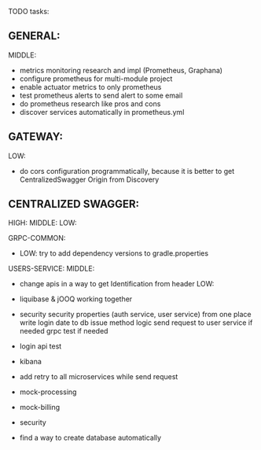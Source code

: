 TODO tasks:

GENERAL:
-
MIDDLE:
- metrics monitoring research and impl (Prometheus, Graphana)
- configure prometheus for multi-module project
- enable actuator metrics to only prometheus 
- test prometheus alerts to send alert to some email
- do prometheus research like pros and cons
- discover services automatically in prometheus.yml

GATEWAY:
-
LOW:
- do cors configuration programmatically, because it is better to get CentralizedSwagger Origin from Discovery

CENTRALIZED SWAGGER: 
-
HIGH:
MIDDLE:
LOW:

GRPC-COMMON:
- LOW:
try to add dependency versions to gradle.properties

USERS-SERVICE:
MIDDLE:
- change apis in a way to get Identification from header
LOW:
- liquibase & jOOQ working together


- security
     security properties (auth service, user service) from one place
     write login date to db
     issue method logic
     send request to user service if needed
     grpc
     test if needed
- login api test
- kibana
- add retry to all microservices while send request
- mock-processing
- mock-billing
- security
- find a way to create database automatically
